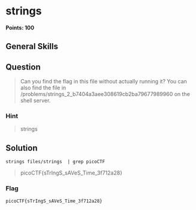 # strings
**Points: 100**

## General Skills

## Question
>Can you find the flag in this file without actually running it? You can also find the file in /problems/strings_2_b7404a3aee308619cb2ba79677989960 on the shell server. 

### Hint
>strings

## Solution
`strings files/strings  | grep picoCTF`
>picoCTF{sTrIngS_sAVeS_Time_3f712a28}


### Flag
`picoCTF{sTrIngS_sAVeS_Time_3f712a28}`
